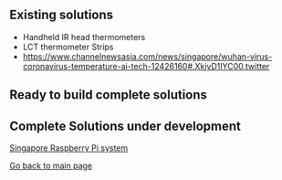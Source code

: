 
## Existing solutions

* Handheld IR head thermometers
* LCT thermometer Strips
* https://www.channelnewsasia.com/news/singapore/wuhan-virus-coronavirus-temperature-ai-tech-12426160#.XkjvD1IYC00.twitter

## Ready to build complete solutions 

## Complete Solutions under development 
[Singapore Raspberry Pi system](https://www.youtube.com/watch?v#GeM9phUWgck&t#102s)

[Go back to main page](../README.md)